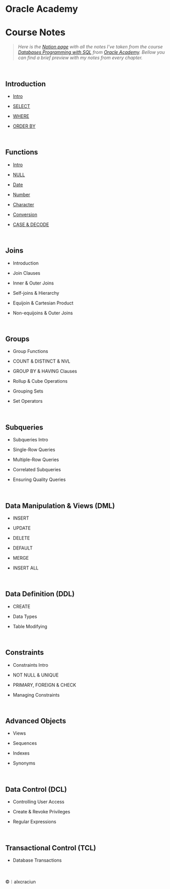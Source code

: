 # Oracle Academy 


# Course Notes

> *Here is the [Notion page](https://alxcraciun.notion.site/Oracle-5d24e6afa7e341e29b87292a8b1498fe) with all the notes I've taken from the course [Databases Programming with SQL](https://academy.oracle.com/pages/database_design_course.pdf) from [Oracle Academy](https://academy.oracle.com/en/oa-web-overview.html). Bellow you can find a brief preview with my notes from every chapter.*

<br>

## Introduction

* [Intro](https://alxcraciun.notion.site/Introduction-SELECT-8fb84335b5aa4d06888ca643f669a9e0)

* [SELECT](https://alxcraciun.notion.site/SELECT-b4e536095d3d43ddafd3c302ac71b7f5)

* [WHERE](https://alxcraciun.notion.site/WHERE-ORDER-BY-35103b3fa653412cafa4ae52b73c8edb)

* [ORDER BY](https://alxcraciun.notion.site/ORDER-BY-d924272c717040d8aa66f4fac0e4e8dd)

<br>

## Functions

* [Intro](https://alxcraciun.notion.site/Function-Fundamentals-9e4448ec05504ab78c0793d1feb3e139)

* [NULL](https://alxcraciun.notion.site/NULL-d765baab2b14490ab6bd697616ac2912)

* [Date](https://alxcraciun.notion.site/Date-fa889754137c45c4bf47394450f5d512)

* [Number](https://alxcraciun.notion.site/Number-c97c2bb2982844d79c208df8e681e7e5)

* [Character](https://alxcraciun.notion.site/Character-6432ca5818b545688734f7c5b02f83cd)

* [Conversion](https://alxcraciun.notion.site/Conversion-8b090df1a48e443e8580ab3098d969ce)

* [CASE & DECODE](https://alxcraciun.notion.site/CASE-DECODE-a512562d0e9f4d3ca1c0f3979c1edf11)

<br>

## Joins
 
* Introduction

* Join Clauses

* Inner & Outer Joins

* Self-joins & Hierarchy

* Equijoin & Cartesian Product

* Non-equijoins & Outer Joins

<br>

## Groups

* Group Functions

* COUNT & DISTINCT & NVL

* GROUP BY & HAVING Clauses

* Rollup & Cube Operations

* Grouping Sets
  
* Set Operators

<br>

## Subqueries

* Subqueries Intro

* Single-Row Queries

* Multiple-Row Queries

* Correlated Subqueries

* Ensuring Quality Queries

<br>

## Data Manipulation & Views (DML)

* INSERT

* UPDATE

* DELETE

* DEFAULT

* MERGE

* INSERT ALL

<br>

## Data Definition (DDL)

* CREATE

* Data Types

* Table Modifying

<br>

## Constraints

* Constraints Intro

* NOT NULL & UNIQUE

* PRIMARY, FOREIGN & CHECK

* Managing Constraints

<br>

## Advanced Objects

* Views

* Sequences

* Indexes 

* Synonyms

<br>

## Data Control (DCL)

* Controlling User Access

* Create & Revoke Privileges

* Regular Expressions

<br>

## Transactional Control (TCL)

* Database Transactions

<br><br>
©︱alxcraciun